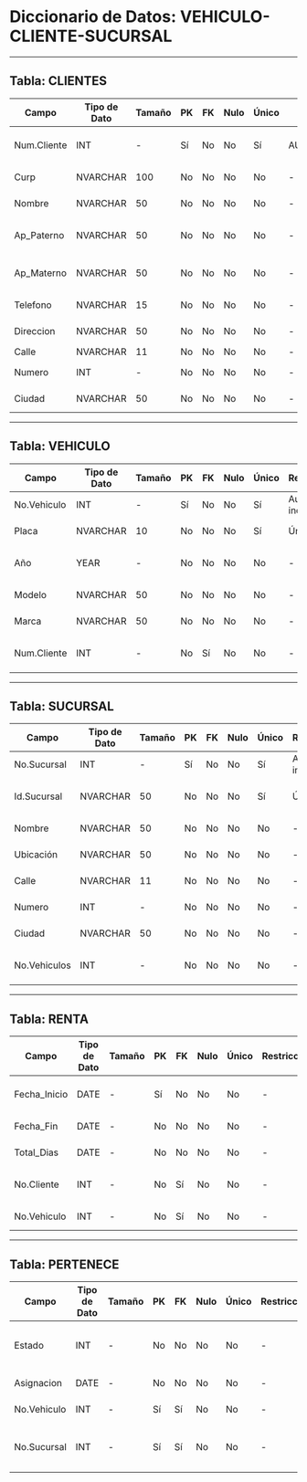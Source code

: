 # Diccionario de Datos: VEHICULO-CLIENTE-SUCURSAL

---

## Tabla: CLIENTES

| Campo       | Tipo de Dato | Tamaño | PK  | FK  | Nulo | Único | Restricciones | Referencia | Descripción                      |
|-------------|--------------|--------|-----|-----|------|--------|----------------|------------|----------------------------------|
| Num.Cliente | INT          | -      | Sí  | No  | No   | Sí     | AUTO_INCREMENT | -          | Identificador único del cliente |
| Curp        | NVARCHAR     | 100    | No  | No  | No   | No     | -              | -          | CURP del cliente                 |
| Nombre      | NVARCHAR     | 50     | No  | No  | No   | No     | -              | -          | Nombre del cliente               |
| Ap_Paterno  | NVARCHAR     | 50     | No  | No  | No   | No     | -              | -          | Apellido paterno del cliente     |
| Ap_Materno  | NVARCHAR     | 50     | No  | No  | No   | No     | -              | -          | Apellido materno del cliente     |
| Telefono    | NVARCHAR     | 15     | No  | No  | No   | No     | -              | -          | Teléfono del cliente             |
| Direccion   | NVARCHAR     | 50     | No  | No  | No   | No     | -              | -          | Dirección general                |
| Calle       | NVARCHAR     | 11     | No  | No  | No   | No     | -              | -          | Calle                            |
| Numero      | INT          | -      | No  | No  | No   | No     | -              | -          | Número del domicilio             |
| Ciudad      | NVARCHAR     | 50     | No  | No  | No   | No     | -              | -          | Ciudad del cliente               |

---

## Tabla: VEHICULO

| Campo       | Tipo de Dato | Tamaño | PK  | FK  | Nulo | Único | Restricciones | Referencia         | Descripción                        |
|-------------|--------------|--------|-----|-----|------|--------|----------------|--------------------|------------------------------------|
| No.Vehiculo | INT          | -      | Sí  | No  | No   | Sí     | Auto incremento| -                  | Identificador del vehículo         |
| Placa       | NVARCHAR     | 10     | No  | No  | No   | Sí     | Único          | -                  | Placa del vehículo                 |
| Año         | YEAR         | -      | No  | No  | No   | No     | -              | -                  | Año de fabricación del vehículo    |
| Modelo      | NVARCHAR     | 50     | No  | No  | No   | No     | -              | -                  | Modelo del vehículo                |
| Marca       | NVARCHAR     | 50     | No  | No  | No   | No     | -              | -                  | Marca del vehículo                 |
| Num.Cliente | INT          | -      | No  | Sí  | No   | No     | -              | Num.Cliente        | Cliente propietario del vehículo   |

---

## Tabla: SUCURSAL

| Campo        | Tipo de Dato | Tamaño | PK  | FK  | Nulo | Único | Restricciones | Referencia | Descripción                        |
|--------------|--------------|--------|-----|-----|------|--------|----------------|------------|------------------------------------|
| No.Sucursal  | INT          | -      | Sí  | No  | No   | Sí     |Auto incremento | -          | ID único de la sucursal            |
| Id.Sucursal  | NVARCHAR     | 50     | No  | No  | No   | Sí     | Único          | -          | Identificador alterno de sucursal  |
| Nombre       | NVARCHAR     | 50     | No  | No  | No   | No     | -              | -          | Nombre de la sucursal              |
| Ubicación    | NVARCHAR     | 50     | No  | No  | No   | No     | -              | -          | Ubicación general                  |
| Calle        | NVARCHAR     | 11     | No  | No  | No   | No     | -              | -          | Calle de la sucursal               |
| Numero       | INT          | -      | No  | No  | No   | No     | -              | -          | Número de la sucursal              |
| Ciudad       | NVARCHAR     | 50     | No  | No  | No   | No     | -              | -          | Ciudad de la sucursal              |
| No.Vehiculos | INT          | -      | No  | No  | No   | No     | -              | -          | Cantidad de vehículos asignados    |

---

## Tabla: RENTA

| Campo        | Tipo de Dato | Tamaño | PK  | FK  | Nulo | Único | Restricciones | Referencia           | Descripción                        |
|--------------|--------------|--------|-----|-----|------|--------|----------------|-----------------------|------------------------------------|
| Fecha_Inicio | DATE         | -      | Sí  | No  | No   | No     | -              | -                     | Fecha de inicio del contrato       |
| Fecha_Fin    | DATE         | -      | No  | No  | No   | No     | -              | -                     | Fecha final del contrato           |
| Total_Dias   | DATE         | -      | No  | No  | No   | No     | -              | -                     | Duración de la renta               |
| No.Cliente   | INT          | -      | No  | Sí  | No   | No     | -              | Num.Cliente           | Cliente que renta el vehículo      |
| No.Vehiculo  | INT          | -      | No  | Sí  | No   | No     | -              | No.Vehiculo           | Vehículo rentado                   |

---

## Tabla: PERTENECE

| Campo        | Tipo de Dato | Tamaño | PK  | FK  | Nulo | Único | Restricciones | Referencia            | Descripción                          |
|--------------|--------------|--------|-----|-----|------|--------|----------------|------------------------|--------------------------------------|
| Estado       | INT          | -      | No  | No  | No   | No     | -              | -                      | Estado del vehículo (activo, etc.)   |
| Asignacion   | DATE         | -      | No  | No  | No   | No     | -              | -                      | Fecha de asignación                  |
| No.Vehiculo  | INT          | -      | Sí  | Sí  | No   | No     | -              | No.Vehiculo            | Vehículo asignado                    |
| No.Sucursal  | INT          | -      | Sí  | Sí  | No   | No     | -              | No.Sucursal            | Sucursal donde pertenece el vehículo|
